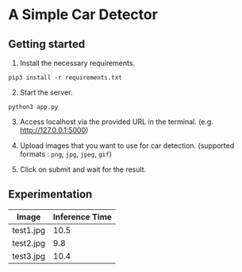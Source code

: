 # A Simple Car Detector

## Getting started

1. Install the necessary requirements.

```
pip3 install -r requirements.txt
```

2. Start the server.
```
python3 app.py
```
3. Access localhost via the provided URL in the terminal. (e.g. http://127.0.0.1:5000)

4. Upload images that you want to use for car detection. (supported formats : `png`, `jpg`, `jpeg`, `gif`)

5. Click on submit and wait for the result.

## Experimentation

| Image       | Inference Time |
| ----------- | -------------- |
| test1.jpg   | 10.5           |
| test2.jpg   | 9.8            |
| test3.jpg   | 10.4           |